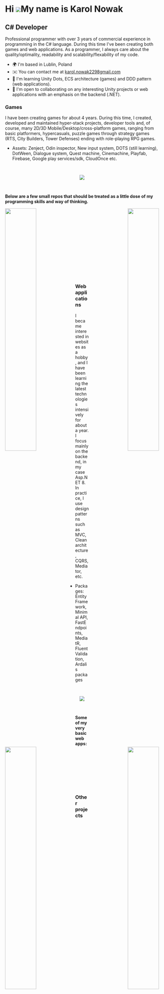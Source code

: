 Hi ![](https://user-images.githubusercontent.com/18350557/176309783-0785949b-9127-417c-8b55-ab5a4333674e.gif)My name is Karol Nowak
===================================================================================================================================

C# Developer
--------------------------

Professional programmer with over 3 years of commercial experience in programming in the C# language. During this time I've been creating both games and web applications. As a programmer, I always care about the quality/optimality, readability and scalability/flexability of my code.

* 🌍  I'm based in Lublin, Poland
* ✉️  You can contact me at [karol.nowak2298gmail.com](mailto:karol.nowak2298gmail.com)
* 🧠  I'm learning Unity Dots, ECS architecture (games) and DDD pattern (web applications).
* 🤝  I'm open to collaborating on any interesting Unity projects or web applications with an emphasis on the backend (.NET).

### Games

I have been creating games for about 4 years. During this time, I created, developed and maintained hyper-stack projects, developer tools and, of course, many 2D/3D Mobile/Desktop/cross-platform games, ranging from basic platformers, hypercasuals, puzzle games through strategy games (RTS, City Builders, Tower Defenses) ending with role-playing RPG games.

- Assets: Zenject, Odin inspector, New input system, DOTS (still learning), DotWeen, Dialogue system, Quest machine, Cinemachine, Playfab, Firebase, Google play services/sdk, CloudOnce etc.

<br />
<p align="center">
  <a href="https://skillicons.dev">
    <img src="https://skillicons.dev/icons?i=unity,cs,git,github,gitlab,idea,visualstudio,discord&theme=dark" />
  </a>
</p>
<br />

<b>Below are a few small repos that should be treated as a little dose of my programming skills and way of thinking.</b>

<div width="100%" align="center"><a href="https://github.com/karolnowak98/tic-tac-toe" align="left"><img align="left" width="45%" src="https://github-readme-stats.vercel.app/api/pin/?username=karolnowak98&repo=tic-tac-toe&title_color=0891b2&text_color=ffffff&icon_color=0891b2&bg_color=1c1917&hide_border=true&locale=en" /></a><a href="https://github.com/karolnowak98/shooting-objects" align="right"><img align="right" width="45%" src="https://github-readme-stats.vercel.app/api/pin/?username=karolnowak98&repo=shooting-objects&title_color=0891b2&text_color=ffffff&icon_color=0891b2&bg_color=1c1917&hide_border=true&locale=en" /></a></div><br /><br /><br /><br /><br /><br /><br />

<div width="100%" align="center"><a href="https://github.com/karolnowak98/fps" align="left"><img align="left" width="45%" src="https://github-readme-stats.vercel.app/api/pin/?username=karolnowak98&repo=fps&title_color=0891b2&text_color=ffffff&icon_color=0891b2&bg_color=1c1917&hide_border=true&locale=en" /></a><a href="https://github.com/karolnowak98/lca-project-dots" align="right"><img align="right" width="45%" src="https://github-readme-stats.vercel.app/api/pin/?username=karolnowak98&repo=lca-project-dots&title_color=0891b2&text_color=ffffff&icon_color=0891b2&bg_color=1c1917&hide_border=true&locale=en" /></a></div>
<br /><br /><br /><br /><br /><br />

### Web applications

I became interested in websites as a hobby, and I have been learning the latest technologies intensively for about a year. I focus mainly on the backend, in my case Asp.NET 8. In practice, I use design patterns such as MVC, Clean architecture, CQRS, Mediator, etc.

- Packages: Entity Framework, Minimal API, FastEndpoints, MediatR, Fluent Validation, Ardalis packages

<br />
<p align="center">
  <a href="https://skillicons.dev">
    <img src="https://skillicons.dev/icons?i=dotnet,html,typescript,css,nodejs,angular,cs,git,github,gitlab,idea,visualstudio,discord&theme=dark" />
  </a>
</p>
<br />

<b>Some of my very basic web apps:</b>

<div width="100%" align="center"><a href="https://github.com/karolnowak98/financial-transactions" align="left"><img align="left" width="45%" src="https://github-readme-stats.vercel.app/api/pin/?username=karolnowak98&repo=financial-transactions&title_color=0891b2&text_color=ffffff&icon_color=0891b2&bg_color=1c1917&hide_border=true&locale=en" /></a><a href="https://github.com/karolnowak98/dot-net-todo-app" align="right"><img align="right" width="45%" src="https://github-readme-stats.vercel.app/api/pin/?username=karolnowak98&repo=dot-net-todo-app&title_color=0891b2&text_color=ffffff&icon_color=0891b2&bg_color=1c1917&hide_border=true&locale=en" /></a></div>
<br /><br /><br /><br /><br /><br /><br />

### Other projects

<br />
<div width="100%" align="center"><a href="https://github.com/karolnowak98/book-info-reader" align="left"><img align="left" width="45%" src="https://github-readme-stats.vercel.app/api/pin/?username=karolnowak98&repo=book-info-reader&title_color=0891b2&text_color=ffffff&icon_color=0891b2&bg_color=1c1917&hide_border=true&locale=en" /></a><a href="https://github.com/karolnowak98/task-management-android-app" align="right"><img align="right" width="45%" src="https://github-readme-stats.vercel.app/api/pin/?username=karolnowak98&repo=task-management-android-app&title_color=0891b2&text_color=ffffff&icon_color=0891b2&bg_color=1c1917&hide_border=true&locale=en" /></a></div><br /><br /><br /><br /><br /><br /><br />
